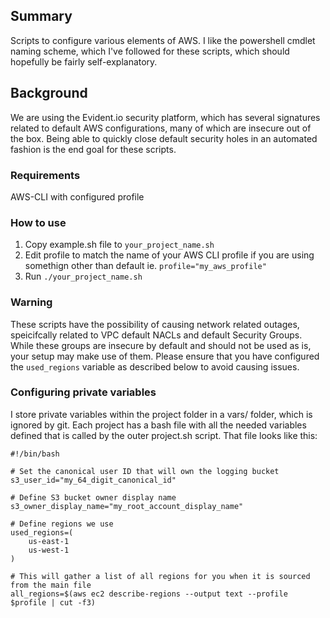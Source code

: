 ## Summary

Scripts to configure various elements of AWS.  I like the powershell cmdlet naming scheme, which I've followed for these scripts, which should hopefully be fairly self-explanatory.
 
## Background

We are using the Evident.io security platform, which has several signatures related to default AWS configurations, many of which are insecure out of the box.  Being able to quickly close default security holes in an automated fashion is the end goal for these scripts.
 
### Requirements

AWS-CLI with configured profile

### How to use

1.  Copy example.sh file to `your_project_name.sh`
2.  Edit profile to match the name of your AWS CLI profile if you are using somethign other than default ie. `profile="my_aws_profile"`
3.  Run `./your_project_name.sh`

### Warning

These scripts have the possibility of causing network related outages, speicifcally related to VPC default NACLs and default Security Groups.  While these groups are insecure by default and should not be used as is, your setup may make use of them.  Please ensure that you have configured the `used_regions` variable as described below to avoid causing issues.

### Configuring private variables

I store private variables within the project folder in a vars/ folder, which is ignored by git.  Each project has a bash file with all the needed variables defined that is called by the outer project.sh script.  That file looks like this:
```
#!/bin/bash

# Set the canonical user ID that will own the logging bucket
s3_user_id="my_64_digit_canonical_id"

# Define S3 bucket owner display name
s3_owner_display_name="my_root_account_display_name"

# Define regions we use 
used_regions=(
    us-east-1
    us-west-1
)

# This will gather a list of all regions for you when it is sourced from the main file
all_regions=$(aws ec2 describe-regions --output text --profile $profile | cut -f3)
```
